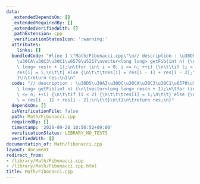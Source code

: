 ```yaml
---
data:
  _extendedDependsOn: []
  _extendedRequiredBy: []
  _extendedVerifiedWith: []
  _pathExtension: cpp
  _verificationStatusIcon: ':warning:'
  attributes:
    links: []
  bundledCode: "#line 1 \"Math/Fibonacci.cpp\"\n// description : \u30D5\u30A3\u30DC\
    \u30CA\u30C3\u30C1\u6570\u5217\nvector<long long> getFib(int n) {\n\tvector<long\
    \ long> res(n + 1);\n\tfor (int i = 0; i <= n; ++i) {\n\t\tif (i < 2) {\n\t\t\t\
    res[i] = i;\n\t\t} else {\n\t\t\tres[i] = res[i - 1] + res[i - 2];\n\t\t}\n\t\
    }\n\treturn res;\n}\n"
  code: "// description : \u30D5\u30A3\u30DC\u30CA\u30C3\u30C1\u6570\u5217\nvector<long\
    \ long> getFib(int n) {\n\tvector<long long> res(n + 1);\n\tfor (int i = 0; i\
    \ <= n; ++i) {\n\t\tif (i < 2) {\n\t\t\tres[i] = i;\n\t\t} else {\n\t\t\tres[i]\
    \ = res[i - 1] + res[i - 2];\n\t\t}\n\t}\n\treturn res;\n}"
  dependsOn: []
  isVerificationFile: false
  path: Math/Fibonacci.cpp
  requiredBy: []
  timestamp: '2020-09-20 10:56:52+09:00'
  verificationStatus: LIBRARY_NO_TESTS
  verifiedWith: []
documentation_of: Math/Fibonacci.cpp
layout: document
redirect_from:
- /library/Math/Fibonacci.cpp
- /library/Math/Fibonacci.cpp.html
title: Math/Fibonacci.cpp
---
```

